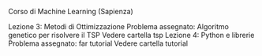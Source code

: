 
Corso di Machine Learning (Sapienza)

Lezione 3: Metodi di Ottimizzazione
	   Problema assegnato: Algoritmo genetico per risolvere il TSP
           Vedere cartella tsp
Lezione 4: Python e librerie
	   Problema assegnato: far tutorial
           Vedere cartella tutorial

